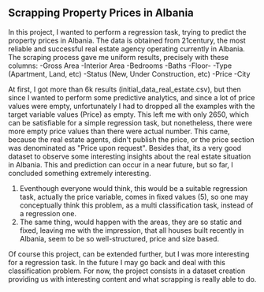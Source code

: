 ## Scrapping Property Prices in Albania

In this project, I wanted to perform a regression task, trying to predict the property prices in Albania.
The data is obtained from 21century, the most reliable and successful real estate agency operating currently
in Albania. The scraping process gave me uniform results, precisely with these columns:
-Gross Area
-Interior Area
-Bedrooms
-Baths
-Floor-
-Type (Apartment, Land, etc)
-Status (New, Under Construction, etc)
-Price 
-City

At first, I got more than 6k results (initial_data_real_estate.csv), but then since I wanted to perform some predictive
analytics, and since a lot of price values were empty, unfortunately I had to dropped all the examples with the target variable
values (Price) as empty. This left me with only 2650, which can be satisfiable for a simple regression task, but nonetheless,
there were more empty price values than there were actual number. This came, because the real estate agents, didn't publish
the price, or the price section was denominated as "Price upon request". Besides that, its a very good dataset to observe some interesting
insights about the real estate situation in Albania. This and prediction can occur in a near future, but so far, I concluded something
extremely interesting.

1. Eventhough everyone would think, this would be a suitable regression task, actually the price variable, comes in fixed values (5),
so one may conceptually think this problem, as a multi classification task, instead of a regression one.
2. The same thing, would happen with the areas, they are so static and fixed, leaving me with the impression, that all houses
built recently in Albania, seem to be so well-structured, price and size based. 

Of course this project, can be extended further, but I was more interesting for a regression task. In the future
I may go back and deal with this classification problem. For now, the project consists in a dataset creation 
providing us with interesting content and what scrapping is really able to do.
